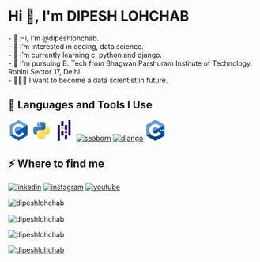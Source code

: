 <h1>Hi 👋, I'm DIPESH LOHCHAB</h1>
<p>- 👋 Hi, I’m @dipeshlohchab.<br>
    - 👀 I’m interested in coding, data science. <br>
    - 🌱 I’m currently learning c, python and django.<br>
    - 🏫 I'm pursuing B. Tech from Bhagwan Parshuram Institute of Technology, Rohini Sector 17, Delhi.<br>
    - 👨🏻‍💻 I want to become a data scientist in future.<br></p>
<h2>🚀 Languages and Tools I Use</h2>
<p><a target="_blank" href="https://raw.githubusercontent.com/devicons/devicon/master/icons/c/c-original.svg" style="display: inline-block;"><img src="https://raw.githubusercontent.com/devicons/devicon/master/icons/c/c-original.svg" alt="c" width="42" height="42" /></a>
<a target="_blank" href="https://raw.githubusercontent.com/devicons/devicon/master/icons/python/python-original.svg" style="display: inline-block;"><img src="https://raw.githubusercontent.com/devicons/devicon/master/icons/python/python-original.svg" alt="python" width="42" height="42" /></a>
<a target="_blank" href="https://raw.githubusercontent.com/devicons/devicon/2ae2a900d2f041da66e950e4d48052658d850630/icons/pandas/pandas-original.svg" style="display: inline-block;"><img src="https://raw.githubusercontent.com/devicons/devicon/2ae2a900d2f041da66e950e4d48052658d850630/icons/pandas/pandas-original.svg" alt="pandas" width="42" height="42" /></a>
<a target="_blank" href="https://seaborn.pydata.org/_images/logo-mark-lightbg.svg" style="display: inline-block;"><img src="https://seaborn.pydata.org/_images/logo-mark-lightbg.svg" alt="seaborn" width="42" height="42" /></a>
<a target="_blank" href="https://cdn.worldvectorlogo.com/logos/django.svg" style="display: inline-block;"><img src="https://cdn.worldvectorlogo.com/logos/django.svg" alt="django" width="42" height="42" /></a>
<a target="_blank" href="https://raw.githubusercontent.com/devicons/devicon/master/icons/cplusplus/cplusplus-original.svg" style="display: inline-block;"><img src="https://raw.githubusercontent.com/devicons/devicon/master/icons/cplusplus/cplusplus-original.svg" alt="cplusplus" width="42" height="42" /></a></p>
<h2>⚡️ Where to find me</h2>
<p><a target="_blank" href="https://www.linkedin.com/in/dipesh-lohchab" style="display: inline-block;"><img src="https://img.shields.io/badge/linkedin-logo?style=for-the-badge&logo=linkedin&logoColor=white&color=%230a77b6" alt="linkedin" /></a>
<a target="_blank" href="https://www.instagram.com/dipesh.lohchab0302" style="display: inline-block;"><img src="https://img.shields.io/badge/instagram-logo?style=for-the-badge&logo=instagram&logoColor=white&color=%23F35369" alt="instagram" /></a>
<a target="_blank" href="https://www.youtube.com/@dipeshlohchab" style="display: inline-block;"><img src="https://img.shields.io/badge/youtube-logo?style=for-the-badge&logo=youtube&logoColor=white&color=%23cc0000" alt="youtube" /></a></p>
<p><img align="center" src="https://github-readme-stats.vercel.app/api?username=dipeshlohchab&show_icons=true&locale=en" alt="dipeshlohchab" /></p>
<p><img align="center" src="https://github-readme-streak-stats.herokuapp.com/?user=dipeshlohchab&" alt="dipeshlohchab" /></p>
<p><img src="https://github-readme-stats.vercel.app/api/top-langs?username=dipeshlohchab&show_icons=true&locale=en&layout=compact" alt="dipeshlohchab" /></p>
<p><a href="https://github.com/ryo-ma/github-profile-trophy"><img src="https://github-profile-trophy.vercel.app/?username=dipeshlohchab" alt="dipeshlohchab" /></a></p>
